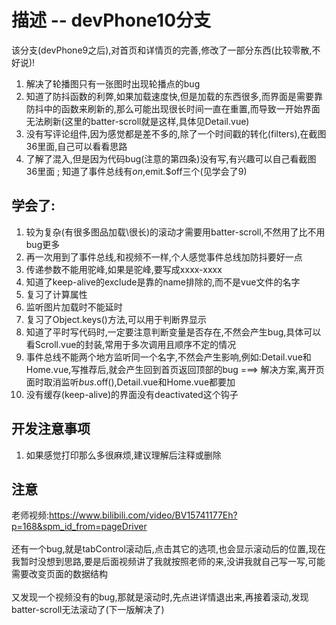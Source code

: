# 描述 -- devPhone10分支
该分支(devPhone9之后),对首页和详情页的完善,修改了一部分东西(比较零散,不好说)! 
1. 解决了轮播图只有一张图时出现轮播点的bug
2. 知道了防抖函数的利弊,如果加载速度快,但是加载的东西很多,而界面是需要靠防抖中的函数来刷新的,那么可能出现很长时间一直在重置,而导致一开始界面无法刷新(这里的batter-scroll就是这样,具体见Detail.vue) 
3. 没有写评论组件,因为感觉都是差不多的,除了一个时间戳的转化(filters),在截图36里面,自己可以看看思路 
4. 了解了混入,但是因为代码bug(注意的第四条)没有写,有兴趣可以自己看截图36里面 ; 知道了事件总线有$on,$emit.$off三个(见学会了9)

## 学会了:
1. 较为复杂(有很多图品加载\很长)的滚动才需要用batter-scroll,不然用了比不用bug更多
2. 再一次用到了事件总线,和视频不一样,个人感觉事件总线加防抖要好一点
3. 传递参数不能用驼峰,如果是驼峰,要写成xxxx-xxxx
4. 知道了keep-alive的exclude是靠的name排除的,而不是vue文件的名字
5. 复习了计算属性
6. 监听图片加载时不能延时
7. 复习了Object.keys()方法,可以用于判断界显示
8. 知道了平时写代码时,一定要注意判断变量是否存在,不然会产生bug,具体可以看Scroll.vue的封装,常用于多次调用且顺序不定的情况
9. 事件总线不能两个地方监听同一个名字,不然会产生影响,例如:Detail.vue和Home.vue,写推荐后,就会产生回到首页返回顶部的bug ===> 解决方案,离开页面时取消监听$bus.$off(),Detail.vue和Home.vue都要加
10. 没有缓存(keep-alive)的界面没有deactivated这个钩子

## 开发注意事项
1. 如果感觉打印那么多很麻烦,建议理解后注释或删除

## 注意
老师视频:https://www.bilibili.com/video/BV15741177Eh?p=168&spm_id_from=pageDriver
<br/>
<br/>
还有一个bug,就是tabControl滚动后,点击其它的选项,也会显示滚动后的位置,现在我暂时没想到思路,要是后面视频讲了我就按照老师的来,没讲我就自己写一写,可能需要改变页面的数据结构
<br/>
<br/>
又发现一个视频没有的bug,那就是滚动时,先点进详情退出来,再接着滚动,发现batter-scroll无法滚动了(下一版解决了)

